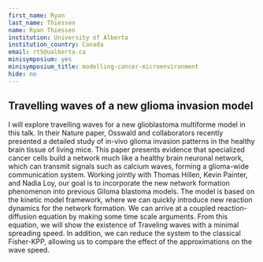 ```yaml
---
first_name: Ryan
last_name: Thiessen
name: Ryan Thiessen
institution: University of Alberta
institution_country: Canada
email: rt5@ualberta.ca
minisymposium: yes
minisymposium_title: modelling-cancer-microenvironment
hide: no
---
```


## Travelling waves of a new glioma invasion model

I will explore travelling waves for a new glioblastoma multiforme model in this talk. In their Nature paper, Osswald and collaborators recently presented a detailed study of in-vivo glioma invasion patterns in the healthy brain tissue of living mice. This paper presents evidence that specialized cancer cells build a network much like a healthy brain neuronal network, which can transmit signals such as calcium waves, forming a glioma-wide communication system. Working jointly with Thomas Hillen, Kevin Painter, and Nadia Loy, our goal is to incorporate the new network formation phenomenon into previous Giloma blastoma models. The model is based on the kinetic model framework, where we can quickly introduce new reaction dynamics for the network formation. We can arrive at a coupled reaction-diffusion equation by making some time scale arguments. From this equation, we will show the existence of Traveling waves with a minimal spreading speed. In addition, we can reduce the system to the classical Fisher-KPP, allowing us to compare the effect of the approximations on the wave speed.


